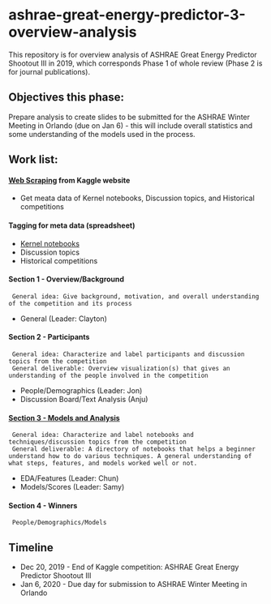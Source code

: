 # ashrae-great-energy-predictor-3-overview-analysis

This repository is for overview analysis of ASHRAE Great Energy Predictor Shootout III in 2019, which corresponds Phase 1 of whole review (Phase 2 is for journal publications).

## Objectives this phase:
Prepare analysis to create slides to be submitted for the ASHRAE Winter Meeting in Orlando (due on Jan 6) - this will include overall statistics and some understanding of the models used in the process.

## Work list:
#### [Web Scraping](WebScraping) from Kaggle website
   * Get meata data of Kernel notebooks, Discussion topics, and Historical competitions

#### Tagging for meta data (spreadsheet)
   * [Kernel notebooks](https://docs.google.com/spreadsheets/d/1VXaw0lW50bXXAe_cgQ25XW2CJuz3fbwNqS6nCAv42hk/edit?usp=sharing) 
   * Discussion topics
   * Historical competitions
   
#### Section 1 - Overview/Background
     General idea: Give background, motivation, and overall understanding of the competition and its process
   * General (Leader: Clayton)

#### Section 2 - Participants
     General idea: Characterize and label participants and discussion topics from the competition
     General deliverable: Overview visualization(s) that gives an understanding of the people involved in the competition 
   * People/Demographics (Leader: Jon)
   * Discussion Board/Text Analysis (Anju)

#### [Section 3 - Models and Analysis](Section3)
     General idea: Characterize and label notebooks and techniques/discussion topics from the competition
     General deliverable: A directory of notebooks that helps a beginner understand how to do various techniques. A general understanding of what steps, features, and models worked well or not.
   * EDA/Features (Leader: Chun)
   * Models/Scores (Leader: Samy)

#### Section 4 - Winners
     People/Demographics/Models

## Timeline
- Dec 20, 2019 - End of Kaggle competition: ASHRAE Great Energy Predictor Shootout III
- Jan 6, 2020 - Due day for submission to ASHRAE Winter Meeting in Orlando
